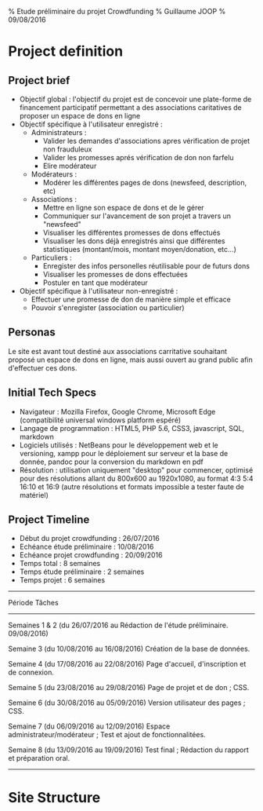 % Etude préliminaire du projet Crowdfunding
% Guillaume JOOP
% 09/08/2016

# Project definition

## Project brief

* Objectif global : l'objectif du projet est de concevoir une plate-forme de
financement participatif permettant a des associations caritatives de proposer
un espace de dons en ligne
* Objectif spécifique à l'utilisateur enregistré :
    + Administrateurs :
        - Valider les demandes d'associations apres vérification de projet
non frauduleux
        - Valider les promesses aprés vérification de don non farfelu
        - Elire modérateur
    + Modérateurs :
        - Modérer les différentes pages de dons (newsfeed, description, etc)
    + Associations :
        - Mettre en ligne son espace de dons et de le gérer
        - Communiquer sur l'avancement de son projet a travers un "newsfeed"
        - Visualiser les différentes promesses de dons effectués
        - Visualiser les dons déjà enregistrés ainsi que différentes
statistiques (montant/mois, montant moyen/donation, etc...)
    + Particuliers :
        - Enregister des infos personelles réutilisable pour de futurs dons
        - Visualiser les promesses de dons effectuées
        - Postuler en tant que modérateur
* Objectif spécifique à l'utilisateur non-enregistré :
    + Effectuer une promesse de don de manière simple et efficace
    + Pouvoir s'enregister (association ou particulier)

## Personas

Le site est avant tout destiné aux associations carritative souhaitant proposé
un espace de dons en ligne, mais aussi ouvert au grand public afin
d'effectuer ces dons.

## Initial Tech Specs

* Navigateur : Mozilla Firefox, Google Chrome, Microsoft Edge (compatibilité
universal windows platform espéré)
* Langage de programmation : HTML5, PHP 5.6, CSS3, javascript, SQL, markdown
* Logiciels utilisés : NetBeans pour le développement web et le versioning,
xampp pour le déploiement sur serveur et la base de donnée, pandoc pour la
conversion du markdown en pdf
* Résolution : utilisation uniquement "desktop" pour commencer, optimisé pour
des résolutions allant du 800x600 au 1920x1080, au format 4:3 5:4 16:10 et 16:9
(autre résolutions et formats impossible a tester faute de matériel)

## Project Timeline

* Début du projet crowdfunding : 26/07/2016
* Echéance étude préliminaire : 10/08/2016
* Echéance projet crowdfunding : 20/09/2016
* Temps total : 8 semaines
* Temps étude préliminaire : 2 semaines
* Temps projet : 6 semaines

--------------------------------------- ----------------------------------------
Période                                 Tâches
--------------------------------------- ----------------------------------------

Semaines 1 & 2 (du 26/07/2016 au        Rédaction de l'étude préliminaire.
09/08/2016)

Semaine 3 (du 10/08/2016 au 16/08/2016) Création de la base de données.

Semaine 4 (du 17/08/2016 au 22/08/2016) Page d'accueil, d'inscription et de
                                        connexion.

Semaine 5 (du 23/08/2016 au 29/08/2016) Page de projet et de don ; CSS.

Semaine 6 (du 30/08/2016 au 05/09/2016) Version utilisateur des pages ; CSS.

Semaine 7 (du 06/09/2016 au 12/09/2016) Espace administrateur/modérateur ; Test
                                        et ajout de fonctionnalitées.

Semaine 8 (du 13/09/2016 au 19/09/2016) Test final ; Rédaction du rapport et
                                        préparation oral.

--------------------------------------- ----------------------------------------

# Site Structure

## 
